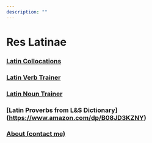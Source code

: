 ```yaml
---
description: ""
---
```

# Res Latinae

### [Latin Collocations](/collocations)

### [Latin Verb Trainer](/verbs)

### [Latin Noun Trainer](/nouns)

### [Latin Proverbs from L&S Dictionary] (https://www.amazon.com/dp/B08JD3KZNY)

### [About (contact me)](about)
